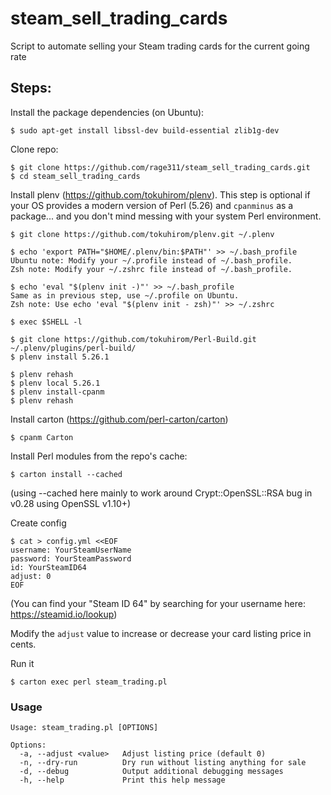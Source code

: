 # steam_sell_trading_cards
Script to automate selling your Steam trading cards for the current going rate

## Steps:

Install the package dependencies (on Ubuntu):

    $ sudo apt-get install libssl-dev build-essential zlib1g-dev

Clone repo:

    $ git clone https://github.com/rage311/steam_sell_trading_cards.git
    $ cd steam_sell_trading_cards

Install plenv (https://github.com/tokuhirom/plenv).  This step is optional if your OS provides a modern version of Perl (5.26) and `cpanminus` as a package... and you don't mind messing with your system Perl environment.

    $ git clone https://github.com/tokuhirom/plenv.git ~/.plenv

    $ echo 'export PATH="$HOME/.plenv/bin:$PATH"' >> ~/.bash_profile
    Ubuntu note: Modify your ~/.profile instead of ~/.bash_profile.
    Zsh note: Modify your ~/.zshrc file instead of ~/.bash_profile.

    $ echo 'eval "$(plenv init -)"' >> ~/.bash_profile
    Same as in previous step, use ~/.profile on Ubuntu.
    Zsh note: Use echo 'eval "$(plenv init - zsh)"' >> ~/.zshrc

    $ exec $SHELL -l

    $ git clone https://github.com/tokuhirom/Perl-Build.git ~/.plenv/plugins/perl-build/
    $ plenv install 5.26.1

    $ plenv rehash
    $ plenv local 5.26.1
    $ plenv install-cpanm
    $ plenv rehash

Install carton (https://github.com/perl-carton/carton)

    $ cpanm Carton

Install Perl modules from the repo's cache:

    $ carton install --cached
(using --cached here mainly to work around Crypt::OpenSSL::RSA bug in v0.28 using OpenSSL v1.10+)

Create config

    $ cat > config.yml <<EOF
    username: YourSteamUserName
    password: YourSteamPassword
    id: YourSteamID64
    adjust: 0
    EOF

(You can find your "Steam ID 64" by searching for your username here: https://steamid.io/lookup)

Modify the `adjust` value to increase or decrease your card listing price in cents.


Run it

    $ carton exec perl steam_trading.pl

### Usage

    Usage: steam_trading.pl [OPTIONS]

    Options:
      -a, --adjust <value>   Adjust listing price (default 0)
      -n, --dry-run          Dry run without listing anything for sale
      -d, --debug            Output additional debugging messages
      -h, --help             Print this help message

